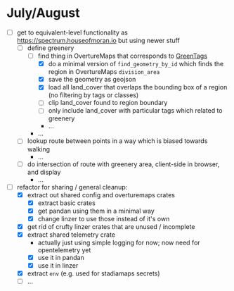 # July/August

* [ ] get to equivalent-level functionality as https://spectrum.houseofmoran.io but using newer stuff
    * [ ] define greenery
        * [ ] find thing in OvertureMaps that corresponds to [GreenTags](https://github.com/mikemoraned/spectrum/blob/main/app/service/builder/src/filter.rs#L7)
            * [x] do a minimal version of `find_geometry_by_id` which finds the region in OvertureMaps `division_area`
            * [x] save the geometry as geojson
            * [x] load all land_cover that overlaps the bounding box of a region (no filtering by tags or classes)
            * [ ] clip land_cover found to region boundary
            * [ ] only include land_cover with particular tags which related to greenery
            * ...
        * ...
    * [ ] lookup route between points in a way which is biased towards walking
        * ...
    * [ ] do intersection of route with greenery area, client-side in browser, and display
        * ...

* [ ] refactor for sharing / general cleanup:
    * [x] extract out shared config and overturemaps crates
        * [x] extract basic crates
        * [x] get pandan using them in a minimal way
        * [x] change linzer to use those instead of it's own
    * [x] get rid of crufty linzer crates that are unused / incomplete
    * [x] extract shared telemetry crate
        * actually just using simple logging for now; now need for opentelemetry yet
        * [x] use it in pandan
        * [x] use it in linzer
    * [x] extract `env` (e.g. used for stadiamaps secrets)
    * [ ] ...
